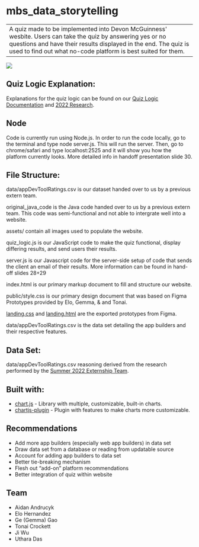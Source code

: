 
# mbs_data_storytelling

<table>
<tr>
<td>
A quiz made to be implemented into Devon McGuinness' wesbite. Users can take the quiz by answering yes or no questions and have their results displayed in the end. The quiz is used to find out what no-code platform is best suited for them.
</td>
</tr>
</table>

![](https://github.com/aidanandrucyk/mbs_data_storytelling/blob/main/assets/ezgif.com-crop.gif)

## Quiz Logic Explanation:

Explanations for the quiz logic can be found on our [Quiz Logic Documentation](https://docs.google.com/document/d/1Vg9u90q4_qkNhzvl3R_821J7QjYMaAssX50YsxEbuxs/edit?usp=sharing) and [2022 Research](https://docs.google.com/document/d/1SP6esbi5cwugqKMzAqEd4ydZVKJx2WZv/edit?usp=sharing&ouid=106331700266022311408&rtpof=true&sd=true).

## Node 
Code is currently run using Node.js. In order to run the code locally, go to the terminal and type node server.js. This will run the server. Then, go to chrome/safari and type localhost:2525 and it will show you how the platform currently looks. More detailed info in handoff presentation slide 30.

## File Structure: 

data/appDevToolRatings.csv is our dataset handed over to us by a previous extern team.

original_java_code is the Java code handed over to us by a previous extern team. This code was semi-functional and not able to intergrate well into a website.

assets/ contain all images used to populate the website.

quiz_logic.js is our JavaScript code to make the quiz functional, display differing results, and send users their results.

server.js is our Javascript code for the server-side setup of code that sends the client an email of their results. More information can be found in hand-off slides 28+29

index.html is our primary markup document to fill and structure our website.

public/style.css is our primary design document that was based on Figma Prototypes provided by Elo, Gemma, & and Tonai.

[landing.css](landing.css) and [landing.html](landing.html) are the exported prototypes from Figma.

data/appDevToolRatings.csv is the data set detailing the app builders and their respective features.

## Data Set:

data/appDevToolRatings.csv reasoning derived from the research performed by the [Summer 2022 Externship Team](https://docs.google.com/document/d/1SP6esbi5cwugqKMzAqEd4ydZVKJx2WZv/edit).

## Built with:
- [chart.js](https://www.chartjs.org/docs/4.3.3/) - Library with multiple, customizable, built-in charts.
- [chartjs-plugin](https://chartjs-plugin-datalabels.netlify.app/) - Plugin with features to make charts more customizable.

## Recommendations
- Add more app builders (especially web app builders) in data set
- Draw data set from a database or reading from updatable source 
- Account for adding app builders to data set
- Better tie-breaking mechanism
- Flesh out “add-on” platform recommendations 
- Better integration of quiz within website

## Team
 - Aidan Andrucyk
 - Elo Hernandez
 - Ge (Gemma) Gao
 - Tonai Crockett
 - Ji Wu
 - Uthara Das